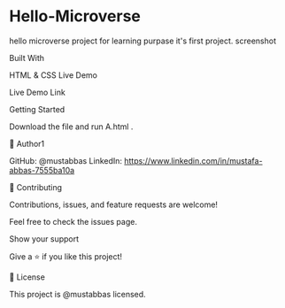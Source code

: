
# Hello-Microverse

hello microverse project for learning purpase it's first project.
screenshot



Built With

HTML & CSS
Live Demo

Live Demo Link

Getting Started

Download the file and run A.html  .


👤 Author1

GitHub: @mustabbas
LinkedIn: https://www.linkedin.com/in/mustafa-abbas-7555ba10a

🤝 Contributing

Contributions, issues, and feature requests are welcome!

Feel free to check the issues page.

Show your support

Give a ⭐️ if you like this project!


📝 License

This project is @mustabbas licensed.
